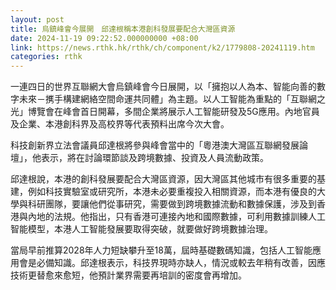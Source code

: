 ```yaml
---
layout: post
title: 烏鎮峰會今展開　邱達根稱本港創科發展要配合大灣區資源
date: 2024-11-19 09:22:52.000000000 +08:00
link: https://news.rthk.hk/rthk/ch/component/k2/1779808-20241119.htm
categories: rthk
---
```


一連四日的世界互聯網大會烏鎮峰會今日展開，以「擁抱以人為本、智能向善的數字未來－㩗手構建網絡空間命運共同體」為主題。以人工智能為重點的「互聯網之光」博覽會在峰會首日開幕，多間企業將展示人工智能研發及5G應用。內地官員及企業、本港創科界及高校界等代表預料出席今次大會。

科技創新界立法會議員邱達根將參與峰會當中的「粵港澳大灣區互聯網發展論壇」，他表示，將在討論環節談及跨境數據、投資及人員流動政策。

邱達根說，本港的創科發展要配合大灣區資源，因大灣區其他城市有很多重要的基建，例如科技實驗室或研究所，本港未必要重複投入相關資源，而本港有優良的大學與科研團隊，要讓他們從事研究，需要做到跨境數據流動和數據保護，涉及到香港與內地的法規。他指出，只有香港可連接內地和國際數據，可利用數據訓練人工智能模型，本港人工智能發展要取得突破，就要做好跨境數據治理。 

當局早前推算2028年人力短缺攀升至18萬，屆時基礎數碼知識，包括人工智能應用會是必備知識。邱達根表示，科技界現時亦缺人，情況或較去年稍有改善，因應技術更替愈來愈短，他預計業界需要再培訓的密度會再增加。
